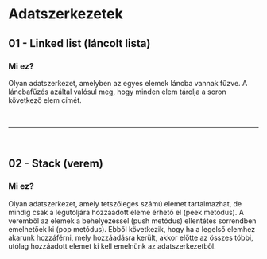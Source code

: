 # Adatszerkezetek

## 01 - Linked list (láncolt lista)
### Mi ez?
Olyan adatszerkezet, amelyben az egyes elemek láncba vannak fűzve. A láncbafűzés azáltal
valósul meg, hogy minden elem tárolja a soron következő elem címét.

<br/>

---

<br />

## 02 - Stack (verem)
### Mi ez?
Olyan adatszerkezet, amely tetszőleges számú elemet tartalmazhat, de mindig csak a legutoljára hozzáadott eleme érhető el (peek metódus). 
A veremből az elemek a behelyezéssel (push metódus) ellentétes sorrendben emelhetőek ki (pop metódus). Ebből következik, hogy
ha a legelső elemhez akarunk hozzáférni, mely hozzáadásra került, akkor előtte az összes többi, utólag hozzáadott elemet ki kell
emelnünk az adatszerkezetből.